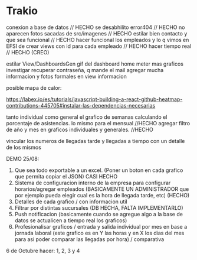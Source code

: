 # Trakio

conexion a base de datos // HECHO
se desabhilito error404 // HECHO
no aparecen fotos sacadas de src/imagenes // HECHO
estilar bien contacto y que sea funcional // HECHO
hacer funcional los empleados y lo q vimos en EFSI de crear views con id para cada empleado // HECHO
hacer tiempo real // HECHO (CREO)

estilar View/DashboardsGen 
gif del dashboard home
meter mas graficos
investigar recuperar contraseña, q mande el mail
agregar mucha informacion y fotos formales en view informacion



posible mapa de calor:

https://labex.io/es/tutorials/javascript-building-a-react-github-heatmap-contributions-445705#instalar-las-dependencias-necesarias

tanto individual como general el grafico de semanas calculando el porcentaje de asistencias.
lo mismo para el mensual //HECHO
agregar filtro de año y mes en graficos individuales y generales. //HECHO

vincular los numeros de llegadas tarde y llegadas a tiempo con un detalle de los mismos 

DEMO 25/08:
1. Que sea todo exportable a un excel. (Poner un boton en cada grafico que permita copiar el JSON) CASI HECHO
2. Sistema de configuracion interno de la empresa para configurar horarios/agregar empleados (BASICAMENTE UN ADMINISTRADOR que por ejemplo pueda elegir cual es la hora de llegada tarde, etc) (HECHO)
3. Detalles de cada grafico / con informacion util
4. Filtrar por distintas sucursales (DB HECHA, FALTA IMPLEMENTARLO)
5. Push notificacion (basicamente cuando se agregue algo a la base de datos se actualicen a tiempo real los graficos)
6. Profesionalisar graficos / entrada y salida individual por mes en base a jornada laboral (este grafico es en Y las horas y en X los dias del mes para asi poder comparar las llegadas por hora) / comparativa

6 de Octubre hacer: 1, 2, 3 y 4